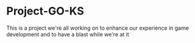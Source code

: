 # Project-GO-KS
This is a project we're all working on to enhance our experience in game development and to have a blast while we're at it
